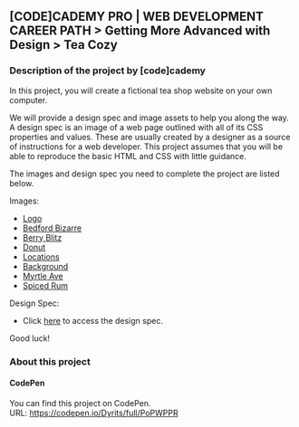 ## [CODE]CADEMY PRO | WEB DEVELOPMENT CAREER PATH > Getting More Advanced with Design > Tea Cozy
### Description of the project by [code]cademy
In this project, you will create a fictional tea shop website on your own computer.

We will provide a design spec and image assets to help you along the way. A design spec is an image of a web page outlined with all of its CSS properties and values. These are usually created by a designer as a source of instructions for a web developer. This project assumes that you will be able to reproduce the basic HTML and CSS with little guidance.

The images and design spec you need to complete the project are listed below.

Images:  
- [Logo](https://s3.amazonaws.com/codecademy-content/courses/freelance-1/unit-4/img-tea-cozy-logo.png)  
- [Bedford Bizarre](https://s3.amazonaws.com/codecademy-content/courses/freelance-1/unit-4/img-bedford-bizarre.jpg)  
- [Berry Blitz](https://s3.amazonaws.com/codecademy-content/courses/freelance-1/unit-4/img-berryblitz.jpg)  
- [Donut](https://s3.amazonaws.com/codecademy-content/courses/freelance-1/unit-4/img-donut.jpg)  
- [Locations](https://s3.amazonaws.com/codecademy-content/courses/freelance-1/unit-4/img-locations-background.jpg)  
- [Background](https://s3.amazonaws.com/codecademy-content/courses/freelance-1/unit-4/img-mission-background.jpg)  
- [Myrtle Ave](https://s3.amazonaws.com/codecademy-content/courses/freelance-1/unit-4/img-myrtle-ave.jpg)  
- [Spiced Rum](https://s3.amazonaws.com/codecademy-content/courses/freelance-1/unit-4/img-spiced-rum.jpg)  

Design Spec:  
- Click [here](https://s3.amazonaws.com/codecademy-content/courses/freelance-1/unit-4/img-tea-cozy-redline.jpg) to access the design spec.

Good luck!


### About this project
#### CodePen
You can find this project on CodePen.  
URL: https://codepen.io/Dyrits/full/PoPWPPR
